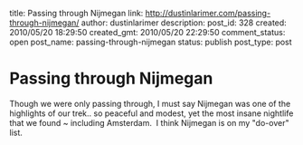 title: Passing through Nijmegan
link: http://dustinlarimer.com/passing-through-nijmegan/
author: dustinlarimer
description: 
post_id: 328
created: 2010/05/20 18:29:50
created_gmt: 2010/05/20 22:29:50
comment_status: open
post_name: passing-through-nijmegan
status: publish
post_type: post

# Passing through Nijmegan

Though we were only passing through, I must say Nijmegan was one of the highlights of our trek.. so peaceful and modest, yet the most insane nightlife that we found ~ including Amsterdam.  I think Nijmegan is on my "do-over" list.